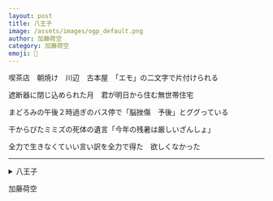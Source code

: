 ```yaml
---
layout: post
title: 八王子
image: /assets/images/ogp_default.png
author: 加藤荷空
category: 加藤荷空
emoji: 🛝
---
```


<div class="tanka-area"><div class="tanka">
<p>喫茶店　朝焼け　川辺　古本屋　「エモ」の二文字で片付けられる</p>
<p>遮断器に閉じ込められた月　君が明日から住む無世帯住宅</p>
<p>まどろみの午後２時過ぎのバス停で「脳挫傷　予後」とググっている</p>
<p>干からびたミミズの死体の遺言「今年の残暑は厳しいざんしょ」</p>
<p>全力で生きなくていい言い訳を全力で得た　欲しくなかった</p></div></div>

---

<details><summary>八王子</summary>
喫茶店　朝焼け　川辺　古本屋　「エモ」の二文字で片付けられる<br />
遮断器に閉じ込められた月　君が明日から住む無世帯住宅<br />
まどろみの午後2時過ぎのバス停で「脳挫傷　予後」とググっている<br />
干からびたミミズの死体の遺言「今年の残暑は厳しいざんしょ」<br />
全力で生きなくていい言い訳を全力で得た　欲しくなかった<br />
</details>

加藤荷空
